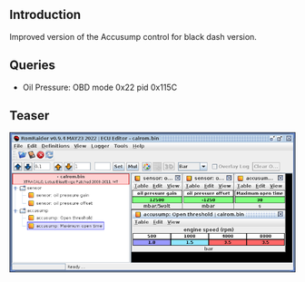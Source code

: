 ## Introduction

Improved version of the Accusump control for black dash version.

## Queries

 - Oil Pressure: OBD mode 0x22 pid 0x115C

## Teaser

![alt text](../../../documentation/Usage/accusump/table2.png "Accusump in RomRaider")

